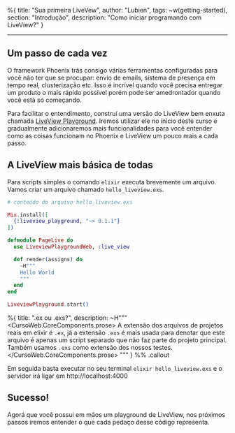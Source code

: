 %{
title: "Sua primeira LiveVew",
author: "Lubien",
tags: ~w(getting-started),
section: "Introdução",
description: "Como iniciar programando com LiveView?"
}

---

## Um passo de cada vez

O framework Phoenix trás consigo várias ferramentas configuradas para você não ter que se procupar: envio de emails, sistema de presença em tempo real, clusterização etc. Isso é incrível quando você precisa entregar um produto o mais rápido possível porém pode ser amedrontador quando você está só começando.

Para facilitar o entendimento, construí uma versão do LiveView bem enxuta chamada [LiveView Playground](https://hexdocs.pm/liveview_playground/0.1.1/readme.html). Iremos utilizar ele no início deste curso e gradualmente adicionaremos mais funcionalidades para você entender como as coisas funcionam no Phoenix e LiveView um pouco mais a cada passo.

## A LiveView mais básica de todas

Para scripts simples o comando `elixir` executa brevemente um arquivo. Vamos criar um arquivo chamado `hello_liveview.exs`.

```elixir
# conteúdo do arquivo hello_liveview.exs

Mix.install([
  {:liveview_playground, "~> 0.1.1"}
])

defmodule PageLive do
  use LiveviewPlaygroundWeb, :live_view

  def render(assigns) do
    ~H"""
    Hello World
    """
  end
end

LiveviewPlayground.start()
```

%{
title: ".ex ou .exs?",
description: ~H"""
<CursoWeb.CoreComponents.prose>
A extensão dos arquivos de projetos reais em elixir é <code>.ex</code>, já a extensão <code>.exs</code> é mais usada para denotar que este arquivo é apenas um script separado que não faz parte do projeto principal. Também usamos <code>.exs</code> como extensão dos nossos testes.
</CursoWeb.CoreComponents.prose>
"""
} %% .callout

Em seguida basta executar no seu terminal `elixir hello_liveview.exs` e o servidor irá ligar em http://localhost:4000

## Sucesso!

Agorá que você possui em mãos um playground de LiveView, nos próximos passos iremos entender o que cada pedaço desse código representa.
